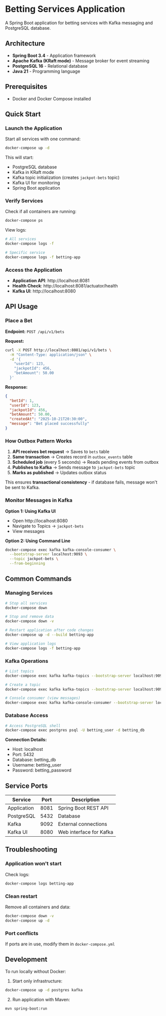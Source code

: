 # Betting Services Application

A Spring Boot application for betting services with Kafka messaging and PostgreSQL database.

## Architecture

- **Spring Boot 3.4** - Application framework
- **Apache Kafka (KRaft mode)** - Message broker for event streaming
- **PostgreSQL 16** - Relational database
- **Java 21** - Programming language

## Prerequisites

- Docker and Docker Compose installed

## Quick Start

### Launch the Application

Start all services with one command:

```bash
docker-compose up -d
```

This will start:
- PostgreSQL database
- Kafka in KRaft mode
- Kafka topic initialization (creates `jackpot-bets` topic)
- Kafka UI for monitoring
- Spring Boot application

### Verify Services

Check if all containers are running:

```bash
docker-compose ps
```

View logs:

```bash
# All services
docker-compose logs -f

# Specific service
docker-compose logs -f betting-app
```

### Access the Application

- **Application API**: http://localhost:8081
- **Health Check**: http://localhost:8081/actuator/health
- **Kafka UI**: http://localhost:8080

## API Usage

### Place a Bet

**Endpoint:** `POST /api/v1/bets`

**Request:**
```bash
curl -X POST http://localhost:8081/api/v1/bets \
  -H "Content-Type: application/json" \
  -d '{
    "userId": 123,
    "jackpotId": 456,
    "betAmount": 50.00
  }'
```

**Response:**
```json
{
  "betId": 1,
  "userId": 123,
  "jackpotId": 456,
  "betAmount": 50.00,
  "createdAt": "2025-10-21T20:30:00",
  "message": "Bet placed successfully"
}
```

### How Outbox Pattern Works

1. **API receives bet request** → Saves to `bets` table
2. **Same transaction** → Creates record in `outbox_events` table
3. **Scheduled job** (every 5 seconds) → Reads pending events from outbox
4. **Publishes to Kafka** → Sends message to `jackpot-bets` topic
5. **Marks as published** → Updates outbox status

This ensures **transactional consistency** - if database fails, message won't be sent to Kafka.

### Monitor Messages in Kafka

**Option 1: Using Kafka UI**
- Open http://localhost:8080
- Navigate to Topics → `jackpot-bets`
- View messages

**Option 2: Using Command Line**
```bash
docker-compose exec kafka kafka-console-consumer \
  --bootstrap-server localhost:9093 \
  --topic jackpot-bets \
  --from-beginning
```

## Common Commands

### Managing Services

```bash
# Stop all services
docker-compose down

# Stop and remove data
docker-compose down -v

# Restart application after code changes
docker-compose up -d --build betting-app

# View application logs
docker-compose logs -f betting-app
```

### Kafka Operations

```bash
# List topics
docker-compose exec kafka kafka-topics --bootstrap-server localhost:9093 --list

# Create a topic
docker-compose exec kafka kafka-topics --bootstrap-server localhost:9093 --create --topic betting-events --partitions 3 --replication-factor 1

# Console consumer (view messages)
docker-compose exec kafka kafka-console-consumer --bootstrap-server localhost:9093 --topic betting-events --from-beginning
```

### Database Access

```bash
# Access PostgreSQL shell
docker-compose exec postgres psql -U betting_user -d betting_db
```

**Connection Details:**
- Host: localhost
- Port: 5432
- Database: betting_db
- Username: betting_user
- Password: betting_password

## Service Ports

| Service | Port | Description |
|---------|------|-------------|
| Application | 8081 | Spring Boot REST API |
| PostgreSQL | 5432 | Database |
| Kafka | 9092 | External connections |
| Kafka UI | 8080 | Web interface for Kafka |

## Troubleshooting

### Application won't start

Check logs:
```bash
docker-compose logs betting-app
```

### Clean restart

Remove all containers and data:
```bash
docker-compose down -v
docker-compose up -d
```

### Port conflicts

If ports are in use, modify them in `docker-compose.yml`

## Development

To run locally without Docker:

1. Start only infrastructure:
```bash
docker-compose up -d postgres kafka
```

2. Run application with Maven:
```bash
mvn spring-boot:run
```